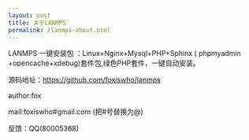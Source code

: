 ```yaml
---
layout: post
title: 关于LANMPS
permalink: /lanmps-about.html
---
```

LANMPS 一键安装包 ：Linux+Nginx+Mysql+PHP+Sphinx ( phpmyadmin +opencache+xdebug)套件包,绿色PHP套件，一键自动安装。

源码地址：<a href="https://github.com/foxiswho/lanmps" target="_blank">https://github.com/foxiswho/lanmps</a>

author:fox

mail:foxiswho#gmail.com (把#号替换为@)

反馈：QQ(80005368)